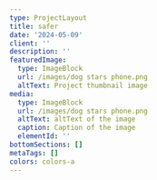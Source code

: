 ```yaml
---
type: ProjectLayout
title: safer
date: '2024-05-09'
client: ''
description: ''
featuredImage:
  type: ImageBlock
  url: /images/dog stars phone.png
  altText: Project thumbnail image
media:
  type: ImageBlock
  url: /images/dog stars phone.png
  altText: altText of the image
  caption: Caption of the image
  elementId: ''
bottomSections: []
metaTags: []
colors: colors-a
---
```


